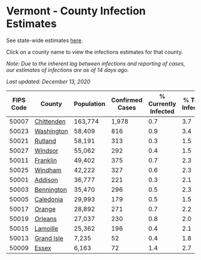 # Vermont - County Infection Estimates

See state-wide estimates [here](/infections/us-vt).

Click on a county name to view the infections estimates for that county.

*Note: Due to the inherent lag between infections and reporting of cases, our estimates of infections are as of 14 days ago.*

*Last updated: December 13, 2020*

|   FIPS Code |                   County |   Population |   Confirmed Cases |   % Currently Infected |   % Total Infected |
|-------------|--------------------------|--------------|-------------------|------------------------|--------------------|
|       50007 | [Chittenden](chittenden) |      163,774 |             1,978 |                    0.7 |                3.7 |
|       50023 | [Washington](washington) |       58,409 |               816 |                    0.9 |                3.4 |
|       50021 |       [Rutland](rutland) |       58,191 |               313 |                    0.3 |                1.5 |
|       50027 |       [Windsor](windsor) |       55,062 |               292 |                    0.4 |                1.5 |
|       50011 |     [Franklin](franklin) |       49,402 |               375 |                    0.7 |                2.3 |
|       50025 |       [Windham](windham) |       42,222 |               327 |                    0.6 |                2.3 |
|       50001 |       [Addison](addison) |       36,777 |               221 |                    0.3 |                2.1 |
|       50003 | [Bennington](bennington) |       35,470 |               296 |                    0.5 |                2.3 |
|       50005 |   [Caledonia](caledonia) |       29,993 |               179 |                    0.5 |                1.5 |
|       50017 |         [Orange](orange) |       28,892 |               271 |                    0.7 |                2.2 |
|       50019 |       [Orleans](orleans) |       27,037 |               230 |                    0.8 |                2.0 |
|       50015 |     [Lamoille](lamoille) |       25,362 |               196 |                    0.4 |                2.1 |
|       50013 | [Grand Isle](grand-isle) |        7,235 |                52 |                    0.4 |                1.8 |
|       50009 |           [Essex](essex) |        6,163 |                72 |                    1.4 |                2.7 |